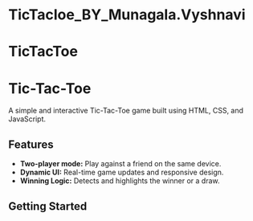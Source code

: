 # TicTacIoe_BY_Munagala.Vyshnavi
# TicTacToe
# Tic-Tac-Toe

A simple and interactive Tic-Tac-Toe game built using HTML, CSS, and JavaScript.

## Features

- **Two-player mode:** Play against a friend on the same device.
- **Dynamic UI:** Real-time game updates and responsive design.
- **Winning Logic:** Detects and highlights the winner or a draw.

## Getting Started

